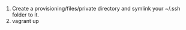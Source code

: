 1. Create a provisioning/files/private directory and symlink your ~/.ssh folder to it.
2. vagrant up
